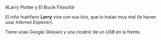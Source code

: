 #Larry Plotter y El Bucle Filosofal

El niño huérfano **Larry** vive con sus tíos, que lo tratan muy mal (le hacen usar *Internet 
Explorer*).

Tiene unas *Google Glasses* y una cicatriz de un *USB* en la frente.
